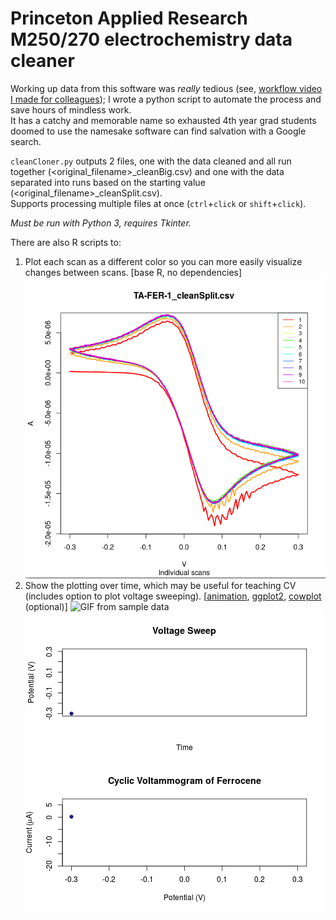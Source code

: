 # Princeton Applied Research M250/270 electrochemistry data cleaner
Working up data from this software was *really* tedious (see, [workflow video I made for colleagues](https://www.youtube.com/watch?v=rU0EtnfCsc8)); I wrote a python script to automate the process and save hours of mindless work.  
It has a catchy and memorable name so exhausted 4th year grad students doomed to use the namesake software can find salvation with a Google search.

`cleanCloner.py` outputs 2 files, one with the data cleaned and all run together (\<original_filename>\_cleanBig.csv) and one with the data separated into runs based on the starting value (\<original_filename>\_cleanSplit.csv).  
Supports processing multiple files at once (`ctrl`+`click` or `shift`+`click`).

_Must be run with Python 3, requires Tkinter._

There are also R scripts to:  
1) Plot each scan as a different color so you can more easily visualize changes between scans. [base R, no dependencies]  
![Image from sample data](/extra/fc_example.png?raw=true "Ferrocene with 10 scans")  
2)  Show the plotting over time, which may be useful for teaching CV (includes option to plot voltage sweeping). [[animation](https://github.com/yihui/animation), [ggplot2](http://ggplot2.org/), [cowplot](https://cran.r-project.org/web/packages/cowplot/vignettes/introduction.html) (optional)]
![GIF from sample data](/extra/ggplot_fc_animated.gif?raw=true "1 scan of Ferrocene animated, Solarized 2 theme")
![Voltage sweep](/extra/v_sweep_fc_animated.gif?raw=true "1 scan of Ferrocene with voltage sweep")
